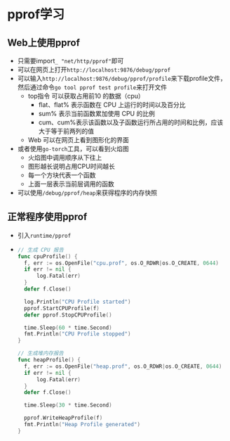 # pprof学习

## Web上使用pprof

- 只需要import`_ "net/http/pprof"`即可
- 可以在网页上打开`http://localhost:9876/debug/pprof`
- 可以输入`http://localhost:9876/debug/pprof/profile`来下载profile文件，然后通过命令`go tool pprof test profile`来打开文件
  - top指令 可以获取占用前10 的数据（cpu）
    - flat、flat% 表示函数在 CPU 上运行的时间以及百分比
    - sum% 表示当前函数累加使用 CPU 的比例
    - cum、cum%表示该函数以及子函数运行所占用的时间和比例，应该大于等于前两列的值
  - Web 可以在网页上看到图形化的界面
- 或者使用`go-torch`工具，可以看到火焰图
  - 火焰图中调用顺序从下往上
  - 图形越长说明占用CPU时间越长
  - 每一个方块代表一个函数
  - 上面一层表示当前层调用的函数
- 可以使用`/debug/pprof/heap`来获得程序的内存快照

## 正常程序使用pprof

- 引入`runtime/pprof`

- ```go
  // 生成 CPU 报告
  func cpuProfile() {
  	f, err := os.OpenFile("cpu.prof", os.O_RDWR|os.O_CREATE, 0644)
  	if err != nil {
  		log.Fatal(err)
  	}
  	defer f.Close()
  
  	log.Println("CPU Profile started")
  	pprof.StartCPUProfile(f)
  	defer pprof.StopCPUProfile()
  
  	time.Sleep(60 * time.Second)
  	fmt.Println("CPU Profile stopped")
  }
  
  // 生成堆内存报告
  func heapProfile() {
  	f, err := os.OpenFile("heap.prof", os.O_RDWR|os.O_CREATE, 0644)
  	if err != nil {
  		log.Fatal(err)
  	}
  	defer f.Close()
  
  	time.Sleep(30 * time.Second)
  
  	pprof.WriteHeapProfile(f)
  	fmt.Println("Heap Profile generated")
  }
  ```

  
